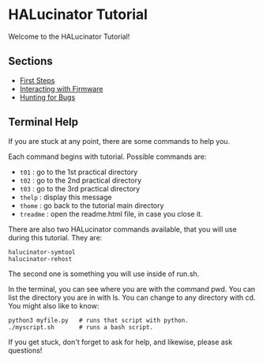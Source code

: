 
# HALucinator Tutorial

Welcome to the HALucinator Tutorial!

## Sections

 * [First Steps](01-firststeps/README.html)
 * [Interacting with Firmware](02-interact/README.html)
 * [Hunting for Bugs](03-bugs/README.html)

## Terminal Help

If you are stuck at any point, there are some commands to help you.

Each command begins with tutorial. Possible commands are:

 - `t01`         : go to the 1st practical directory
 - `t02`         : go to the 2nd practical directory
 - `t03`        : go to the 3rd practical directory
 - `thelp`       : display this message
 - `thome`       : go back to the tutorial main directory
 - `treadme`     : open the readme.html file, in case you close it.

There are also two HALucinator commands available, that you will use 
during this tutorial. They are:

```
halucinator-symtool
halucinator-rehost
```

The second one is something you will use inside of run.sh.

In the terminal, you can see where you are with the command pwd. You can 
list the directory you are in with ls. You can change to any directory with 
cd. You might also like to know:

```
python3 myfile.py   # runs that script with python.
./myscript.sh       # runs a bash script.
```

If you get stuck, don't forget to ask for help, and likewise, please 
ask questions!
